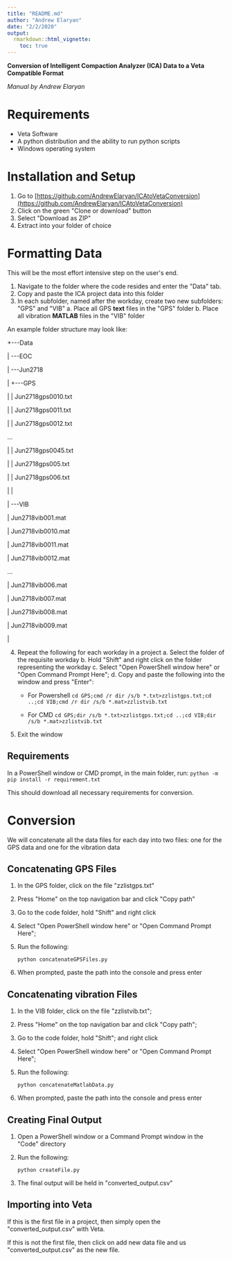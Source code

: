 ```yaml
---
title: "README.md"
author: "Andrew Elaryan"
date: "2/2/2020"
output:
  rmarkdown::html_vignette:
    toc: true
---
```


**Conversion of Intelligent Compaction Analyzer (ICA) Data to a Veta Compatible Format**

*Manual by Andrew Elaryan*

# Requirements

- Veta Software
- A python distribution and the ability to run python scripts
- Windows operating system


# Installation and Setup

1. Go to [https://github.com/AndrewElaryan/ICAtoVetaConversion](https://github.com/AndrewElaryan/ICAtoVetaConversion)
2. Click on the green &quot;Clone or download&quot; button
3. Select "Download as ZIP"
4. Extract into your folder of choice

# Formatting Data

This will be the most effort intensive step on the user's end.

1. Navigate to the folder where the code resides and enter the "Data" tab.
2. Copy and paste the ICA project data into this folder
3. In each subfolder, named after the workday, create two new subfolders: "GPS" and "VIB"
  a. Place all GPS **text** files in the "GPS" folder
  b. Place all vibration **MATLAB** files in the "VIB" folder

An example folder structure may look like:

+---Data

|   \---EOC

|       \---Jun2718

|           +---GPS

|           |       Jun2718gps0010.txt

|           |       Jun2718gps0011.txt

|           |       Jun2718gps0012.txt

…

|           |       Jun2718gps0045.txt

|           |       Jun2718gps005.txt

|           |       Jun2718gps006.txt

|           |

|           \---VIB

|                   Jun2718vib001.mat

|                   Jun2718vib0010.mat

|                   Jun2718vib0011.mat

|                   Jun2718vib0012.mat

…

|                   Jun2718vib006.mat

|                   Jun2718vib007.mat

|                   Jun2718vib008.mat

|                   Jun2718vib009.mat

|



4. Repeat the following for each workday in a project
  a. Select the folder of the requisite workday
  b. Hold "Shift" and right click on the folder representing the workday
  c. Select "Open PowerShell window here" or "Open Command Prompt Here";
  d. Copy and paste the following into the window and press "Enter":
    
    - For Powershell
    `cd GPS;cmd /r dir /s/b *.txt>zzlistgps.txt;cd ..;cd VIB;cmd /r dir /s/b *.mat>zzlistvib.txt`
    
    - For CMD
    `cd GPS;dir /s/b *.txt>zzlistgps.txt;cd ..;cd VIB;dir /s/b *.mat>zzlistvib.txt`

5. Exit the window

## Requirements

In a PowerShell window or CMD prompt, in the main folder, run:
`python -m pip install -r requirement.txt`

This should download all necessary requirements for conversion.

# Conversion

We will concatenate all the data files for each day into two files: one for the GPS data and one for the vibration data

## Concatenating GPS Files

1. In the GPS folder, click on the file "zzlistgps.txt"
2. Press "Home" on the top navigation bar and click "Copy path"
3. Go to the code folder, hold "Shift" and right click
4. Select "Open PowerShell window here" or "Open Command Prompt Here";
5. Run the following:

    `python concatenateGPSFiles.py`

6. When prompted, paste the path into the console and press enter



## Concatenating vibration Files

1. In the VIB folder, click on the file "zzlistvib.txt";
2. Press "Home" on the top navigation bar and click "Copy path";
3. Go to the code folder, hold "Shift"; and right click
4. Select "Open PowerShell window here" or "Open Command Prompt Here";
5. Run the following:

    `python concatenateMatlabData.py`

6. When prompted, paste the path into the console and press enter

## Creating Final Output

1. Open a PowerShell window or a Command Prompt window in the &quot;Code&quot; directory
2. Run the following:

    `python createFile.py`

1. The final output will be held in "converted_output.csv"

## Importing into Veta

If this is the first file in a project, then simply open the "converted_output.csv" with Veta.

If this is not the first file, then click on add new data file and us "converted_output.csv" as the new file.
